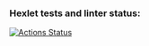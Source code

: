 ### Hexlet tests and linter status:
[![Actions Status](https://github.com/Boganowskiy/frontend-project-lvl1/workflows/hexlet-check/badge.svg)](https://github.com/Boganowskiy/frontend-project-lvl1/actions)